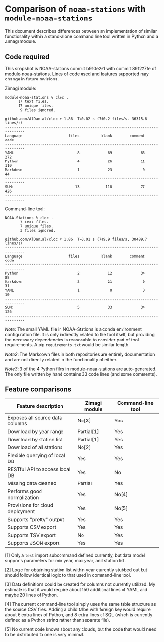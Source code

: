 # Comparison of `noaa-stations` with `module-noaa-stations`

This document describes differences between an implementation of 
similar functionality within a stand-alone command line tool written
in Python and a Zimagi module.

## Code required 

This snapshot is NOAA-stations commit b910e2e1 with commit 89f227fe of
module-noaa-stations.  Lines of code used and features supported may
change in future revisions.

Zimagi module:

```
module-noaa-stations % cloc .
      17 text files.
      17 unique files.
       9 files ignored.

github.com/AlDanial/cloc v 1.86  T=0.02 s (760.2 files/s, 36315.6 lines/s)
-------------------------------------------------------------------------------
Language                     files          blank        comment           code
-------------------------------------------------------------------------------
YAML                             8             69             66            272
Python                           4             26             11            110
Markdown                         1             23              0             44
-------------------------------------------------------------------------------
SUM:                            13            118             77            426
-------------------------------------------------------------------------------
```

Command-line tool:

```
NOAA-Stations % cloc .
       7 text files.
       7 unique files.
       3 files ignored.

github.com/AlDanial/cloc v 1.86  T=0.01 s (789.9 files/s, 30489.7 lines/s)
-------------------------------------------------------------------------------
Language                     files          blank        comment           code
-------------------------------------------------------------------------------
Python                           2             12             34             85
Markdown                         2             21              0             31
YAML                             1              0              0             10
-------------------------------------------------------------------------------
SUM:                             5             33             34            126
-------------------------------------------------------------------------------
```

*Note*: The small YAML file in NOAA-Stations is a conda environment 
configuration file.  It is only indirectly related to the tool itself,
but providing the necessary dependencies is reasonable to consider part
of tool requirements.  A pip `requirements.txt` would be similar length.

*Note2*: The Markdown files in both repositories are entirely documentation
and are not directly related to the functionality of either.

*Note3*: 3 of the 4 Python files in module-noaa-stations are auto-generated.
The only file written by hand contains 33 code lines (and some comments).

## Feature comparisons

| Feature description             | Zimagi module | Command-line tool 
|---------------------------------|---------------|------------------
| Exposes all source data columns | No[3]         | Yes
| Download by year range          | Partial[1]    | Yes
| Download by station list        | Partial[1]    | Yes
| Download of all stations        | No[2]         | Yes
| Flexible querying of local DB   | Yes           | Yes
| RESTful API to access local DB  | Yes           | No
| Missing data cleaned            | Partial       | Yes
| Performs good normalization     | Yes           | No[4]
| Provisions for cloud deployment | Yes           | No[5]
| Supports "pretty" output        | Yes           | Yes
| Supports CSV export             | Yes           | Yes
| Supports TSV export             | No            | Yes
| Supports JSON export            | Yes           | Yes


[1] Only a `test` import subcommand defined currently, but data model 
supports parameters for min year, max year, and station list.

[2] Logic for obtaining station list within year currently stubbed out
but should follow identical logic to that used in command-line tool.

[3] Data definitions could be created for columns not currently utilized.
My estimate is that it would require about 150 additional lines of YAML
and maybe 20 lines of Python.

[4] The current command-line tool simply uses the same table structure
as the source CSV files.  Adding a child talbe with foreign key would 
require about 6 extra lines of Python, and 8 extra lines of SQL (which
is currently defined as a Python string rather than separate file).

[5] No current code knows about any clouds, but the code that would need
to be distributed to one is very minimal. 


